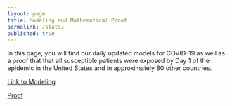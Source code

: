 ```yaml
---
layout: page
title: Modeling and Mathematical Proof
permalink: /stats/
published: true
---
```

In this page, you will find our daily updated models for COVID-19 as well as a proof that that all susceptible patients were exposed by Day 1 of the epidemic in the United States and in approximately 80 other countries.

[Link to Modeling](https://rpubs.com/nzawadzki/covid19-by-country)

[Proof](https://rstudio-pubs-static.s3.amazonaws.com/598082_ea42a59f853b4672a5ccfb7b79437ad6.html#r_proof)


